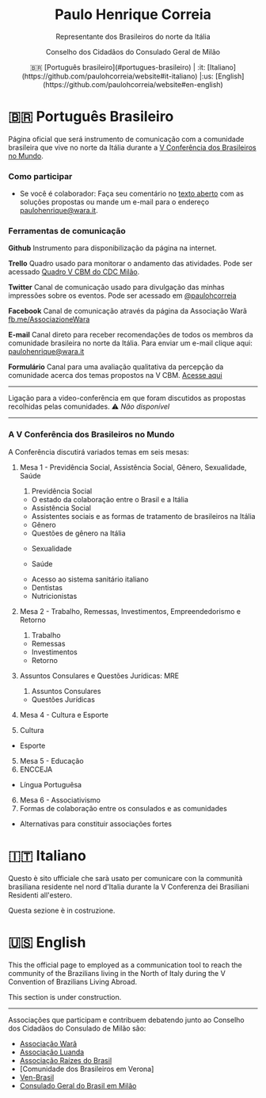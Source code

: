<h1 align="center">Paulo Henrique Correia</h1>
<p align="center">Representante dos Brasileiros do norte da Itália</p>
<p align="center">Conselho dos Cidadãos do Consulado Geral de Milão</p>
<p align="center"><span>&#x1f1e7;&#x1f1f7;</span> [Português brasileiro](#portugues-brasileiro) | :it:  [Italiano](https://github.com/paulohcorreia/website#it-italiano) |:us: [English](https://github.com/paulohcorreia/website#en-english)</p>


# <span>&#x1f1e7;&#x1f1f7;</span> Português Brasileiro

 Página oficial que será instrumento de comunicação com a comunidade brasileira que vive no norte da Itália durante a [V Conferência dos Brasileiros no Mundo](http://brasileirosnomundo.itamaraty.gov.br/noticias/v-conferencia-brasileiros-no-mundo).

### Como participar

- Se você é colaborador: Faça seu comentário no [texto aberto](https://docs.google.com/document/d/1YP6xjQnen_2W3LGPC_6iLYPjIgxelbGGCWD33-miiRk/edit?usp=sharing) com as soluções propostas ou mande um e-mail para o endereço paulohenrique@wara.it.

### Ferramentas de comunicação

<span class='icon icon-repo'></span> **Github** Instrumento para disponibilização da página na internet.

**Trello** Quadro usado para monitorar o andamento das atividades. Pode ser acessado [Quadro V CBM do CDC Milão](https://trello.com/b/fn82VRJb/v-convencao-dos-brasileiros-no-mundo).

<span class='icon icon-broadcast'></span> **Twitter** Canal de comunicação usado para divulgação das minhas impressões sobre os eventos. Pode ser acessado em [@paulohcorreia](https://twitter.com/paulohcorreia)

<span class='icon icon-broadcast'></span> **Facebook** Canal de comunicação através da página da Associação Warã [fb.me/AssociazioneWara](https://fb.me/AssociazioneWara)

**E-mail** Canal direto para receber recomendações de todos os membros da comunidade brasileira no norte da Itália. Para enviar um e-mail clique aqui: [paulohenrique@wara.it](mailto:paulohenrique@wara.it)

**Formulário** Canal para uma avaliação qualitativa da percepção da comunidade acerca dos temas propostos na V CBM. [Acesse aqui](http://goo.gl/forms/LmuI1mVkIv)


---

<span class='icon icon-device-camera-video'></span> Ligação para a video-conferência em que foram discutidos as propostas recolhidas pelas comunidades.  :warning: _Não disponível_

---

### A V Conferência dos Brasileiros no Mundo

A Conferência discutirá variados temas em seis mesas:

1. Mesa 1 - Previdência Social, Assistência Social, Gênero, Sexualidade, Saúde
   1. Previdência Social
    - O estado da colaboração entre o Brasil e a Itália

   + Assistência Social
    - Assistentes sociais e as formas de tratamento de brasileiros na Itália

   + Gênero
    - Questões de gênero na Itália

   + Sexualidade

   + Saúde
    - Acesso ao sistema sanitário italiano
    - Dentistas
    - Nutricionistas

2. Mesa 2 - Trabalho, Remessas, Investimentos, Empreendedorismo e Retorno
   1. Trabalho
   + Remessas
   + Investimentos
   + Retorno   

3. Assuntos Consulares e Questões Jurídicas: MRE
   1. Assuntos Consulares
   + Questões Jurídicas


4. Mesa 4 - Cultura e Esporte
  1. Cultura
  + Esporte

5. Mesa 5 - Educação
  1. ENCCEJA
  + Língua Portuguêsa

6. Mesa 6 - Associativismo
  1. Formas de colaboração entre os consulados e as comunidades
  + Alternativas para constituir associações fortes


# :it: Italiano

Questo è sito ufficiale che sarà usato per comunicare con la communità brasiliana residente nel nord d'Italia durante la V Conferenza dei Brasiliani Residenti all'estero.

Questa sezione è in costruzione.

# :us: English

This the official page to employed as a communication tool to reach the community of the Brazilians living in the North of Italy during the V Convention of Brazilians Living Abroad.

This section is under construction.

---

Associações que participam e contribuem debatendo junto ao Conselho dos Cidadãos do Consulado de Milão são:

- [Associação Warã](www.wara.it)
- [Associação Luanda](www.assocluanda.blogspot.it)
- [Associação Raízes do Brasil](http://acbraizesdobrasil.com/)
- [Comunidade dos Brasileiros em Verona]
- [Ven-Brasil](https://www.facebook.com/venbrasil.padova/?fref=ts)
- [Consulado Geral do Brasil em Milão](milao.itamaraty.gov.br)
